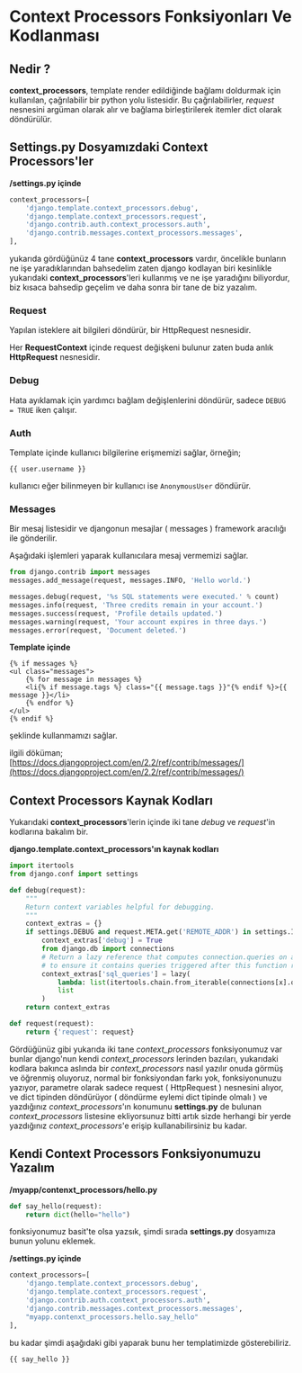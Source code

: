 # Context Processors Fonksiyonları Ve Kodlanması

## Nedir ?

**context_processors**, template render edildiğinde bağlamı doldurmak için kullanılan,
çağrılabilir bir python yolu listesidir. Bu çağrılabilirler, _request_ nesnesini argüman
olarak alır ve bağlama birleştirilerek itemler dict olarak döndürülür.

## Settings.py Dosyamızdaki Context Processors'ler

**/settings.py içinde**

```python
context_processors=[
    'django.template.context_processors.debug',
    'django.template.context_processors.request',
    'django.contrib.auth.context_processors.auth',
    'django.contrib.messages.context_processors.messages',
],
```

yukarıda gördüğünüz 4 tane **context_processors** vardır, öncelikle bunların ne işe
yaradıklarından bahsedelim zaten django kodlayan biri kesinlikle yukarıdaki
**context_processors**'leri kullanmış ve ne işe yaradığını biliyordur, biz kısaca
bahsedip geçelim ve daha sonra bir tane de biz yazalım.

### Request

Yapılan isteklere ait bilgileri döndürür, bir HttpRequest nesnesidir.

Her **RequestContext** içinde request değişkeni bulunur zaten buda anlık **HttpRequest**
nesnesidir.

### Debug

Hata ayıklamak için yardımcı bağlam değişlenlerini döndürür, sadece `DEBUG = TRUE` iken
çalışır.

### Auth

Template içinde kullanıcı bilgilerine erişmemizi sağlar, örneğin;

```markup
{{ user.username }}
```

kullanıcı eğer bilinmeyen bir kullanıcı ise `AnonymousUser` döndürür.

### Messages

Bir mesaj listesidir ve djangonun mesajlar \( messages \) framework aracılığı ile
gönderilir.

Aşağıdaki işlemleri yaparak kullanıcılara mesaj vermemizi sağlar.

```python
from django.contrib import messages
messages.add_message(request, messages.INFO, 'Hello world.')

messages.debug(request, '%s SQL statements were executed.' % count)
messages.info(request, 'Three credits remain in your account.')
messages.success(request, 'Profile details updated.')
messages.warning(request, 'Your account expires in three days.')
messages.error(request, 'Document deleted.')
```

**Template içinde**

```markup
{% if messages %}
<ul class="messages">
    {% for message in messages %}
    <li{% if message.tags %} class="{{ message.tags }}"{% endif %}>{{ message }}</li>
    {% endfor %}
</ul>
{% endif %}
```

şeklinde kullanmamızı sağlar.

ilgili döküman;
[https://docs.djangoproject.com/en/2.2/ref/contrib/messages/](https://docs.djangoproject.com/en/2.2/ref/contrib/messages/)

## Context Processors Kaynak Kodları

Yukarıdaki **context_processors**'lerin içinde iki tane _debug_ ve _request_'in
kodlarına bakalım bir.

**django.template.context_processors'ın kaynak kodları**

```python
import itertools
from django.conf import settings

def debug(request):
    """
    Return context variables helpful for debugging.
    """
    context_extras = {}
    if settings.DEBUG and request.META.get('REMOTE_ADDR') in settings.INTERNAL_IPS:
        context_extras['debug'] = True
        from django.db import connections
        # Return a lazy reference that computes connection.queries on access,
        # to ensure it contains queries triggered after this function runs.
        context_extras['sql_queries'] = lazy(
            lambda: list(itertools.chain.from_iterable(connections[x].queries for x in connections)),
            list
        )
    return context_extras

def request(request):
    return {'request': request}
```

Gördüğünüz gibi yukarıda iki tane _context_processors_ fonksiyonumuz var bunlar
django'nun kendi _context_processors_ lerinden bazıları, yukarıdaki kodlara bakınca
aslında bir _context_processors_ nasıl yazılır onuda görmüş ve öğrenmiş oluyoruz, normal
bir fonksiyondan farkı yok, fonksiyonunuzu yazıyor, parametre olarak sadece request \(
HttpRequest \) nesnesini alıyor, ve dict tipinden döndürüyor \( döndürme eylemi dict
tipinde olmalı \) ve yazdığınız _context_processors_'ın konumunu **settings.py** de
bulunan _context_processors_ listesine ekliyorsunuz bitti artık sizde herhangi bir yerde
yazdığınız _context_processors_'e erişip kullanabilirsiniz bu kadar.

## Kendi Context Processors Fonksiyonumuzu Yazalım

**/myapp/contenxt_processors/hello.py**

```python
def say_hello(request):
    return dict(hello="hello")
```

fonksiyonumuz basit'te olsa yazsık, şimdi sırada **settings.py** dosyamıza bunun yolunu
eklemek.

**/settings.py içinde**

```python
context_processors=[
    'django.template.context_processors.debug',
    'django.template.context_processors.request',
    'django.contrib.auth.context_processors.auth',
    'django.contrib.messages.context_processors.messages',
    "myapp.contenxt_processors.hello.say_hello"
],
```

bu kadar şimdi aşağıdaki gibi yaparak bunu her templatimizde gösterebiliriz.

```markup
{{ say_hello }}
```
